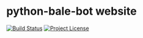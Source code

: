 # python-bale-bot website

[![Build Status](https://img.shields.io/badge/build-passing-green?style=plastic)](https://python-bale-bot.github.io)
[![Project License](https://img.shields.io/github/license/python-bale-bot/python-bale-bot.github.io?style=plastic)](https://github.com/python-bale-bot/python-bale-bot.github.io/blob/master/LICENSE)
